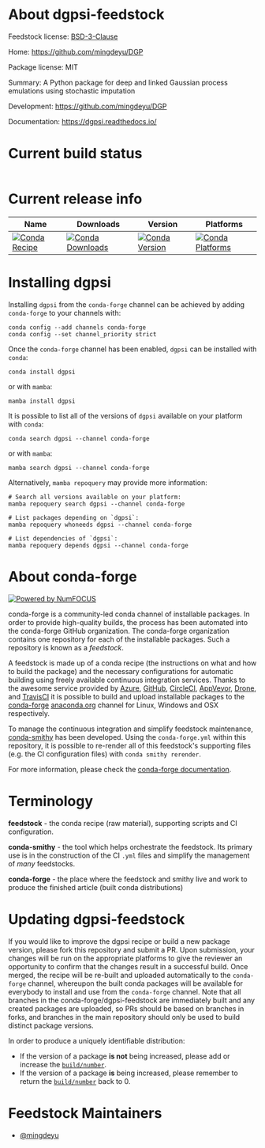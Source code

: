 About dgpsi-feedstock
=====================

Feedstock license: [BSD-3-Clause](https://github.com/conda-forge/dgpsi-feedstock/blob/main/LICENSE.txt)

Home: https://github.com/mingdeyu/DGP

Package license: MIT

Summary: A Python package for deep and linked Gaussian process emulations using stochastic imputation

Development: https://github.com/mingdeyu/DGP

Documentation: https://dgpsi.readthedocs.io/

Current build status
====================


<table>
</table>

Current release info
====================

| Name | Downloads | Version | Platforms |
| --- | --- | --- | --- |
| [![Conda Recipe](https://img.shields.io/badge/recipe-dgpsi-green.svg)](https://anaconda.org/conda-forge/dgpsi) | [![Conda Downloads](https://img.shields.io/conda/dn/conda-forge/dgpsi.svg)](https://anaconda.org/conda-forge/dgpsi) | [![Conda Version](https://img.shields.io/conda/vn/conda-forge/dgpsi.svg)](https://anaconda.org/conda-forge/dgpsi) | [![Conda Platforms](https://img.shields.io/conda/pn/conda-forge/dgpsi.svg)](https://anaconda.org/conda-forge/dgpsi) |

Installing dgpsi
================

Installing `dgpsi` from the `conda-forge` channel can be achieved by adding `conda-forge` to your channels with:

```
conda config --add channels conda-forge
conda config --set channel_priority strict
```

Once the `conda-forge` channel has been enabled, `dgpsi` can be installed with `conda`:

```
conda install dgpsi
```

or with `mamba`:

```
mamba install dgpsi
```

It is possible to list all of the versions of `dgpsi` available on your platform with `conda`:

```
conda search dgpsi --channel conda-forge
```

or with `mamba`:

```
mamba search dgpsi --channel conda-forge
```

Alternatively, `mamba repoquery` may provide more information:

```
# Search all versions available on your platform:
mamba repoquery search dgpsi --channel conda-forge

# List packages depending on `dgpsi`:
mamba repoquery whoneeds dgpsi --channel conda-forge

# List dependencies of `dgpsi`:
mamba repoquery depends dgpsi --channel conda-forge
```


About conda-forge
=================

[![Powered by
NumFOCUS](https://img.shields.io/badge/powered%20by-NumFOCUS-orange.svg?style=flat&colorA=E1523D&colorB=007D8A)](https://numfocus.org)

conda-forge is a community-led conda channel of installable packages.
In order to provide high-quality builds, the process has been automated into the
conda-forge GitHub organization. The conda-forge organization contains one repository
for each of the installable packages. Such a repository is known as a *feedstock*.

A feedstock is made up of a conda recipe (the instructions on what and how to build
the package) and the necessary configurations for automatic building using freely
available continuous integration services. Thanks to the awesome service provided by
[Azure](https://azure.microsoft.com/en-us/services/devops/), [GitHub](https://github.com/),
[CircleCI](https://circleci.com/), [AppVeyor](https://www.appveyor.com/),
[Drone](https://cloud.drone.io/welcome), and [TravisCI](https://travis-ci.com/)
it is possible to build and upload installable packages to the
[conda-forge](https://anaconda.org/conda-forge) [anaconda.org](https://anaconda.org/)
channel for Linux, Windows and OSX respectively.

To manage the continuous integration and simplify feedstock maintenance,
[conda-smithy](https://github.com/conda-forge/conda-smithy) has been developed.
Using the ``conda-forge.yml`` within this repository, it is possible to re-render all of
this feedstock's supporting files (e.g. the CI configuration files) with ``conda smithy rerender``.

For more information, please check the [conda-forge documentation](https://conda-forge.org/docs/).

Terminology
===========

**feedstock** - the conda recipe (raw material), supporting scripts and CI configuration.

**conda-smithy** - the tool which helps orchestrate the feedstock.
                   Its primary use is in the construction of the CI ``.yml`` files
                   and simplify the management of *many* feedstocks.

**conda-forge** - the place where the feedstock and smithy live and work to
                  produce the finished article (built conda distributions)


Updating dgpsi-feedstock
========================

If you would like to improve the dgpsi recipe or build a new
package version, please fork this repository and submit a PR. Upon submission,
your changes will be run on the appropriate platforms to give the reviewer an
opportunity to confirm that the changes result in a successful build. Once
merged, the recipe will be re-built and uploaded automatically to the
`conda-forge` channel, whereupon the built conda packages will be available for
everybody to install and use from the `conda-forge` channel.
Note that all branches in the conda-forge/dgpsi-feedstock are
immediately built and any created packages are uploaded, so PRs should be based
on branches in forks, and branches in the main repository should only be used to
build distinct package versions.

In order to produce a uniquely identifiable distribution:
 * If the version of a package **is not** being increased, please add or increase
   the [``build/number``](https://docs.conda.io/projects/conda-build/en/latest/resources/define-metadata.html#build-number-and-string).
 * If the version of a package **is** being increased, please remember to return
   the [``build/number``](https://docs.conda.io/projects/conda-build/en/latest/resources/define-metadata.html#build-number-and-string)
   back to 0.

Feedstock Maintainers
=====================

* [@mingdeyu](https://github.com/mingdeyu/)

